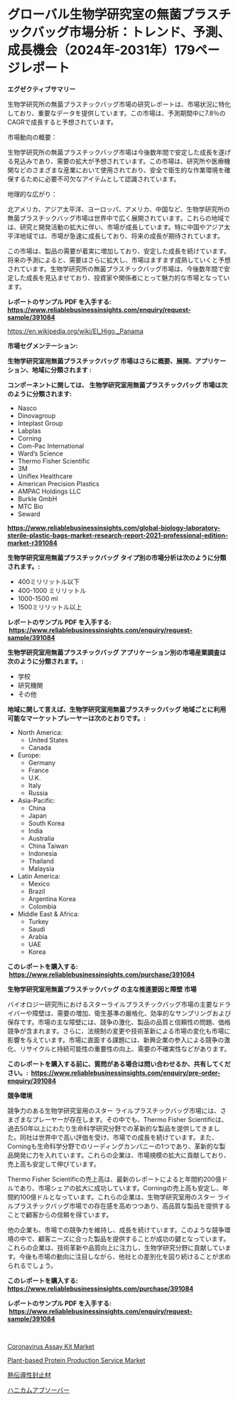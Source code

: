 <p><h1>グローバル生物学研究室の無菌プラスチックバッグ市場分析：トレンド、予測、成長機会（2024年-2031年）179ページレポート</h1></p><p><strong>エグゼクティブサマリー</strong></p>
<p><p>生物学研究所の無菌プラスチックバッグ市場の研究レポートは、市場状況に特化しており、重要なデータを提供しています。この市場は、予測期間中に7.8％のCAGRで成長すると予想されています。</p><p>市場動向の概要：</p><p>生物学研究所の無菌プラスチックバッグ市場は今後数年間で安定した成長を遂げる見込みであり、需要の拡大が予想されています。この市場は、研究所や医療機関などのさまざまな産業において使用されており、安全で衛生的な作業環境を確保するために必要不可欠なアイテムとして認識されています。</p><p>地理的な広がり：</p><p>北アメリカ、アジア太平洋、ヨーロッパ、アメリカ、中国など、生物学研究所の無菌プラスチックバッグ市場は世界中で広く展開されています。これらの地域では、研究と開発活動の拡大に伴い、市場が成長しています。特に中国やアジア太平洋地域では、市場が急速に成長しており、将来の成長が期待されています。</p><p>この市場は、製品の需要が着実に増加しており、安定した成長を続けています。将来の予測によると、需要はさらに拡大し、市場はますます成熟していくと予想されています。生物学研究所の無菌プラスチックバッグ市場は、今後数年間で安定した成長を見込ませており、投資家や関係者にとって魅力的な市場となっています。</p></p>
<p><strong>レポートのサンプル PDF を入手する: <a href="https://www.reliablebusinessinsights.com/enquiry/request-sample/391084">https://www.reliablebusinessinsights.com/enquiry/request-sample/391084</a></strong></p>
<p><a href="https://en.wikipedia.org/wiki/El_Higo,_Panama">https://en.wikipedia.org/wiki/El_Higo,_Panama</a></p>
<p><strong>市場セグメンテーション:</strong></p>
<p><strong> 生物学研究室用無菌プラスチックバッグ 市場はさらに概要、展開、アプリケーション、地域に分類されます :</strong></p>
<p><strong>コンポーネントに関しては、 生物学研究室用無菌プラスチックバッグ 市場は次のように分類されます: &nbsp;</strong></p>
<p><ul><li>Nasco</li><li>Dinovagroup</li><li>Inteplast Group</li><li>Labplas</li><li>Corning</li><li>Com-Pac International</li><li>Ward’s Science</li><li>Thermo Fisher Scientific</li><li>3M</li><li>Uniflex Healthcare</li><li>American Precision Plastics</li><li>AMPAC Holdings LLC</li><li>Burkle GmbH</li><li>MTC Bio</li><li>Seward</li></ul></p>
<p><strong><a href="https://www.reliablebusinessinsights.com/global-biology-laboratory-sterile-plastic-bags-market-research-report-2021-professional-edition-market-r391084">https://www.reliablebusinessinsights.com/global-biology-laboratory-sterile-plastic-bags-market-research-report-2021-professional-edition-market-r391084</a></strong></p>
<p><strong> 生物学研究室用無菌プラスチックバッグ タイプ別の市場分析は次のように分類されます。:</strong></p>
<p><ul><li>400ミリリットル以下</li><li>400-1000 ミリリットル</li><li>1000-1500 ml</li><li>1500ミリリットル以上</li></ul></p>
<p><strong>レポートのサンプル PDF を入手する: &nbsp;<a href="https://www.reliablebusinessinsights.com/enquiry/request-sample/391084">https://www.reliablebusinessinsights.com/enquiry/request-sample/391084</a></strong></p>
<p><strong> 生物学研究室用無菌プラスチックバッグ アプリケーション別の市場産業調査は次のように分類されます。:</strong></p>
<p><ul><li>学校</li><li>研究機関</li><li>その他</li></ul></p>
<p><strong>地域に関して言えば、生物学研究室用無菌プラスチックバッグ 地域ごとに利用可能なマーケットプレーヤーは次のとおりです。:</strong></p>
<p><ul>
    <li>
        North America:
        <ul>
            <li>United States</li>
            <li>Canada</li>
        </ul>
    </li>
    <li>
        Europe:
        <ul>
            <li>Germany</li>
            <li>France</li>
            <li>U.K.</li>
            <li>Italy</li>
            <li>Russia</li>
        </ul>
    </li>
    <li>
        Asia-Pacific:
        <ul>
            <li>China</li>
            <li>Japan</li>
            <li>South Korea</li>
            <li>India</li>
            <li>Australia</li>
            <li>China Taiwan</li>
            <li>Indonesia</li>
            <li>Thailand</li>
            <li>Malaysia</li>
        </ul>
    </li>
    <li>
        Latin America:
        <ul>
            <li>Mexico</li>
            <li>Brazil</li>
            <li>Argentina Korea</li>
            <li>Colombia</li>
        </ul>
    </li>
    <li>
        Middle East & Africa:
        <ul>
            <li>Turkey</li>
            <li>Saudi</li>
            <li>Arabia</li>
            <li>UAE</li>
            <li>Korea</li>
        </ul>
    </li>
    </ul></p>
<p><strong>このレポートを購入する: &nbsp;<a href="https://www.reliablebusinessinsights.com/purchase/391084">https://www.reliablebusinessinsights.com/purchase/391084</a></strong></p>
<p><strong>生物学研究室用無菌プラスチックバッグ の主な推進要因と障壁 市場</strong></p>
<p><p>バイオロジー研究所におけるスターライルプラスチックバッグ市場の主要なドライバーや障壁は、需要の増加、衛生基準の厳格化、効率的なサンプリングおよび保存です。市場の主な障壁には、競争の激化、製品の品質と信頼性の問題、価格競争が含まれます。さらに、法規制の変更や技術革新による市場の変化も市場に影響を与えています。市場に直面する課題には、新興企業の参入による競争の激化、リサイクルと持続可能性の重要性の向上、需要の不確実性などがあります。</p></p>
<p><strong>このレポートを購入する前に、質問がある場合は問い合わせるか、共有してください。:&nbsp; <a href="https://www.reliablebusinessinsights.com/enquiry/pre-order-enquiry/391084">https://www.reliablebusinessinsights.com/enquiry/pre-order-enquiry/391084</a></strong></p>
<p><strong>競争環境</strong></p>
<p><p>競争力のある生物学研究室用のスター ライルプラスチックバッグ市場には、さまざまなプレーヤーが存在します。その中でも、Thermo Fisher Scientificは、過去50年以上にわたり生命科学研究分野での革新的な製品を提供してきました。同社は世界中で高い評価を受け、市場での成長を続けています。また、Corningも生命科学分野でのリーディングカンパニーの1つであり、革新的な製品開発に力を入れています。これらの企業は、市場規模の拡大に貢献しており、売上高も安定して伸びています。</p><p>Thermo Fisher Scientificの売上高は、最新のレポートによると年間約200億ドルであり、市場シェアの拡大に成功しています。Corningの売上高も安定し、年間約100億ドルとなっています。これらの企業は、生物学研究室用のスター ライルプラスチックバッグ市場での存在感を高めつつあり、高品質な製品を提供することで顧客からの信頼を得ています。</p><p>他の企業も、市場での競争力を維持し、成長を続けています。このような競争環境の中で、顧客ニーズに合った製品を提供することが成功の鍵となっています。これらの企業は、技術革新や品質向上に注力し、生物学研究分野に貢献しています。今後も市場の動向に注目しながら、他社との差別化を図り続けることが求められるでしょう。</p></p>
<p><strong>このレポートを購入する: &nbsp; <a href="https://www.reliablebusinessinsights.com/purchase/391084">https://www.reliablebusinessinsights.com/purchase/391084</a></strong></p>
<p><strong>レポートのサンプル PDF を入手する: &nbsp;<a href="https://www.reliablebusinessinsights.com/enquiry/request-sample/391084">https://www.reliablebusinessinsights.com/enquiry/request-sample/391084</a></strong><strong></strong></p>
<p>&nbsp;</p>
<p><p><a href="https://github.com/lukmanduiky01/Market-Research-Report-List-1/blob/main/coronavirus-assay-kit-market.md">Coronavirus Assay Kit Market</a></p><p><a href="https://github.com/theanastasiyah/Market-Research-Report-List-1/blob/main/plant-based-protein-production-service-market.md">Plant-based Protein Production Service Market</a></p><p><a href="https://github.com/MosesSpinka1914/Market-Research-Report-List-2/blob/main/4468375175940.md">熱伝導性封止材</a></p><p><a href="https://github.com/bevdtkn4419963/Market-Research-Report-List-3/blob/main/1509048175939.md">ハニカムアブソーバー</a></p></p>